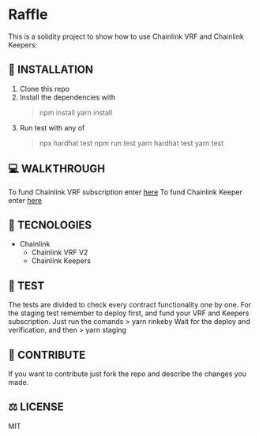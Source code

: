 # Raffle

This is a solidity project to show how to use Chainlink VRF and
Chainlink Keepers:

## :rocket: INSTALLATION

1. Clone this repo
2. Install the dependencies with 
    > npm install
    > yarn install
3. Run test with any of
    > npx hardhat test
    > npm run test
    > yarn hardhat test
    > yarn test

## :computer: WALKTHROUGH

To fund Chainlink VRF subscription enter [here](https://vrf.chain.link/)
To fund Chainlink Keeper enter [here](https://keepers.chain.link/)
  
## :floppy_disk: TECNOLOGIES

+ Chainlink
    - Chainlink VRF V2
    - Chainlink Keepers

## :abacus: TEST

The tests are divided to check every contract functionality one by one.
For the staging test remember to deploy first, and fund your VRF and Keepers
subscription. Just run the comands 
    > yarn rinkeby
Wait for the deploy and verification, and then
    > yarn staging

## :bookmark_tabs: CONTRIBUTE

If you want to contribute just fork the repo and describe the changes you made.

## :balance_scale: LICENSE

MIT
